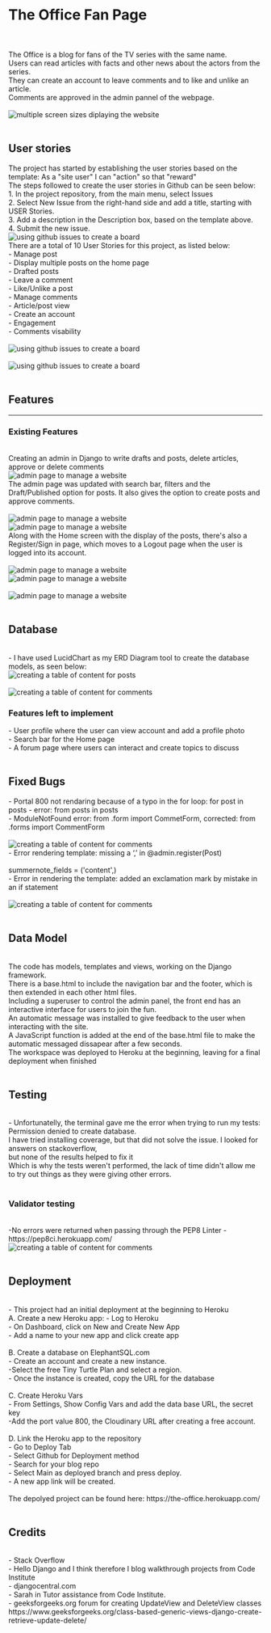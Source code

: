 <h1>The Office Fan Page</h1>
<br>
<br>
The Office is a blog for fans of the TV series with the same name.<br>
Users can read articles with facts and other news about the actors from the series.<br> 
They can create an account to leave comments and to like and unlike an article.<br>
Comments are approved in the admin pannel of the webpage.<br>
<br>
<img src="static/assets/images/amiresponsive.jpg" alt="multiple screen sizes diplaying the website">
<br>
<br>
<h2>User stories</h2>
The project has started by establishing the user stories based on the template: As a "site user" I can "action" so that "reward"<br>
The steps followed to create the user stories in Github can be seen below:<br>
1. In the project repository, from the main menu, select Issues<br>
2. Select New Issue from the right-hand side and add a title, starting with USER Stories.<br>
3. Add a description in the Description box, based on the template above.<br>
4. Submit the new issue.
<br>
<img src="static/assets/images/userstoriesinitialboard.jpg" alt="using github issues to create a board">
<br>
There are a total of 10 User Stories for this project, as listed below:<br>
- Manage post<br>
- Display multiple posts on the home page<br>
- Drafted posts<br>
- Leave a comment<br>
- Like/Unlike a post<br>
- Manage comments<br>
- Article/post view<br>
- Create an account<br>
- Engagement<br>
- Comments visability<br>
<br>
<img src="static/assets/images/modelstoriespart1.jpg" alt="using github issues to create a board">
<br>
<br>
<img src="static/assets/images/modelsotriespart2.jpg" alt="using github issues to create a board">
<br>
<br>
<h2>Features</h2>
<hr>
<h3>Existing Features</h3>
<br>
Creating an admin in Django to write drafts and posts, delete articles, approve or delete comments<br>
<img src="static/assets/images/siteadmin.jpg" alt="admin page to manage a website">
<br>
The admin page was updated with search bar, filters and the Draft/Published option for posts. It also gives the option to create posts and approve comments.<br>
<br>
<img src="static/assets/images/djangoadminposts.jpg" alt="admin page to manage a website">
<br>
<img src="static/assets/images/approvingacomment.jpg" alt="admin page to manage a website">
<br>
Along with the Home screen with the display of the posts, there's also a Register/Sign in page, which moves to a Logout page when the user is logged into its account.
<br>
<br>
<img src="static/assets/images/register.jpg" alt="admin page to manage a website">
<br>
<img src="static/assets/images/signin.jpg" alt="admin page to manage a website">
<br>
<br>
<img src="static/assets/images/logout1.jpg" alt="admin page to manage a website">
<br>
<br>
<h2>Database</h2>
<br>
- I have used LucidChart as my ERD Diagram tool to create the database models, as seen below:
<br>
<img src="static/assets/images/databasediagrampost.jpg" alt="creating a table of content for posts">
<br>
<br>
<img src="static/assets/images/databasediagramcomments.jpg" alt="creating a table of content for comments">
<br>
<h3>Features left to implement</h3>
- User profile where the user can view account and add a profile photo<br>
- Search bar for the Home page<br>
- A forum page where users can interact and create topics to discuss<br>
<br>
<h2>Fixed Bugs</h2>
- Portal 800 not rendaring because of a typo in the for loop: for post in posts - error: from posts in posts<br>
- ModuleNotFound error: from .form import CommetForm, corrected: from .forms import CommentForm <br>
<br>
<img src="static/assets/images/error1.jpg" alt="creating a table of content for comments">
<br>
- Error rendering template: missing a ‘,’ in @admin.register(Post)<br>
<br>summernote_fields = ('content',)
<br>
- Error in rendering the template: added an exclamation mark by mistake in an if statement<br>
<br>
<img src="static/assets/images/error.jpg" alt="creating a table of content for comments">
<br>
<br>
<h2>Data Model</h2>
<br>
The code has models, templates and views, working on the Django framework.<br>
There is a base.html to include the navigation bar and the footer, which is then extended in each other html files.<br>
Including a superuser to control the admin panel, the front end has an interactive interface for users to join the fun.<br>
An automatic message was installed to give feedback to the user when interacting with the site.<br>
A JavaScript function is added at the end of the base.html file to make the automatic messaged dissapear after a few seconds.<br>
The workspace was deployed to Heroku at the beginning, leaving for a final deployment when finished<br>
<br>
<h2>Testing</h2>
<br>
- Unfortunatelly, the terminal gave me the error when trying to run my tests: Permission denied to create database.<br>
I have tried installing coverage, but that did not solve the issue. I looked for answers on stackoverflow, <br> but none of the results helped to fix it<br>
Which is why the tests weren't performed, the lack of time didn't allow me to try out things as they were giving other errors.
<br>
<br>
<h3>Validator testing</h3>
<br>
-No errors were returned when passing through the PEP8 Linter - https://pep8ci.herokuapp.com/
<br>
<img src="static/assets/images/piperrors.jpg" alt="creating a table of content for comments">
<br>
<br>
<h2>Deployment</h2>
<br>
- This project had an initial deployment at the beginning to Heroku
<br>
A. Create a new Heroku app:
- Log to Heroku<br>
- On Dashboard, click on New and Create New App<br>
- Add a name to your new app and click create app<br>
<br>
B. Create a database on ElephantSQL.com<br>
- Create an account and create a new instance.<br>
-Select the free Tiny Turtle Plan and select a region.<br>
- Once the instance is created, copy the URL for the database<br>
<br>
C. Create Heroku Vars
<br>
- From Settings, Show Config Vars and add the data base URL, the secret key<br>
-Add the port value 800, the Cloudinary URL after creating a free account.<br>
<br>
D. Link the Heroku app to the repository<br>
- Go to Deploy Tab<br>
- Select Github for Deployment method<br>
- Search for your blog repo <br>
- Select Main as deployed branch and press deploy.<br>
- A new app link will be created. <br>
<br>
The depolyed project can be found here: https://the-office.herokuapp.com/
<br>
<br>
<h2>Credits</h2>
<br>
- Stack Overflow<br>
- Hello Django and I think therefore I blog walkthrough projects from Code Institute<br>
- djangocentral.com<br>
- Sarah in Tutor assistance from Code Institute. <br>
- geeksforgeeks.org forum for creating UpdateView and DeleteView classes https://www.geeksforgeeks.org/class-based-generic-views-django-create-retrieve-update-delete/